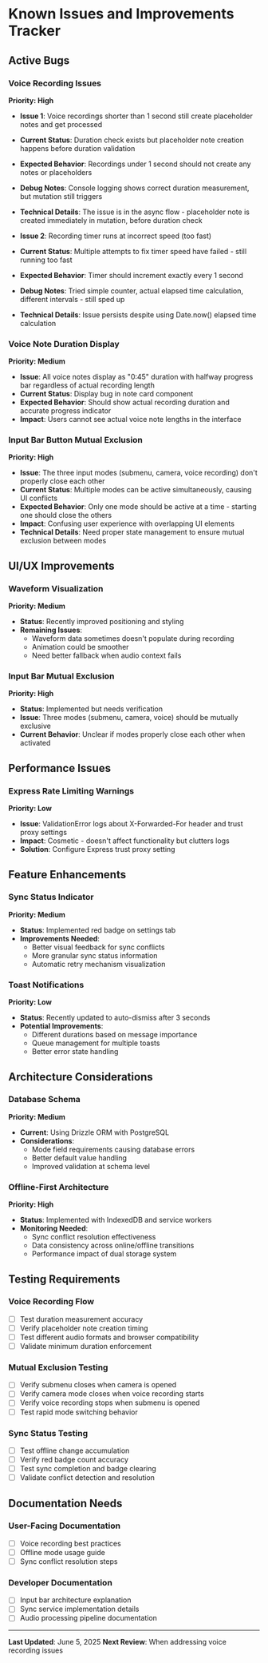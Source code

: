 # Known Issues and Improvements Tracker

## Active Bugs

### Voice Recording Issues
**Priority: High**
- **Issue 1**: Voice recordings shorter than 1 second still create placeholder notes and get processed
- **Current Status**: Duration check exists but placeholder note creation happens before duration validation
- **Expected Behavior**: Recordings under 1 second should not create any notes or placeholders
- **Debug Notes**: Console logging shows correct duration measurement, but mutation still triggers
- **Technical Details**: The issue is in the async flow - placeholder note is created immediately in mutation, before duration check

- **Issue 2**: Recording timer runs at incorrect speed (too fast)
- **Current Status**: Multiple attempts to fix timer speed have failed - still running too fast
- **Expected Behavior**: Timer should increment exactly every 1 second
- **Debug Notes**: Tried simple counter, actual elapsed time calculation, different intervals - still sped up
- **Technical Details**: Issue persists despite using Date.now() elapsed time calculation

### Voice Note Duration Display
**Priority: Medium**
- **Issue**: All voice notes display as "0:45" duration with halfway progress bar regardless of actual recording length
- **Current Status**: Display bug in note card component
- **Expected Behavior**: Should show actual recording duration and accurate progress indicator
- **Impact**: Users cannot see actual voice note lengths in the interface

### Input Bar Button Mutual Exclusion
**Priority: High**
- **Issue**: The three input modes (submenu, camera, voice recording) don't properly close each other
- **Current Status**: Multiple modes can be active simultaneously, causing UI conflicts
- **Expected Behavior**: Only one mode should be active at a time - starting one should close the others
- **Impact**: Confusing user experience with overlapping UI elements
- **Technical Details**: Need proper state management to ensure mutual exclusion between modes

## UI/UX Improvements

### Waveform Visualization
**Priority: Medium**
- **Status**: Recently improved positioning and styling
- **Remaining Issues**: 
  - Waveform data sometimes doesn't populate during recording
  - Animation could be smoother
  - Need better fallback when audio context fails

### Input Bar Mutual Exclusion
**Priority: High**
- **Status**: Implemented but needs verification
- **Issue**: Three modes (submenu, camera, voice) should be mutually exclusive
- **Current Behavior**: Unclear if modes properly close each other when activated

## Performance Issues

### Express Rate Limiting Warnings
**Priority: Low**
- **Issue**: ValidationError logs about X-Forwarded-For header and trust proxy settings
- **Impact**: Cosmetic - doesn't affect functionality but clutters logs
- **Solution**: Configure Express trust proxy setting

## Feature Enhancements

### Sync Status Indicator
**Priority: Medium**
- **Status**: Implemented red badge on settings tab
- **Improvements Needed**:
  - Better visual feedback for sync conflicts
  - More granular sync status information
  - Automatic retry mechanism visualization

### Toast Notifications
**Priority: Low**
- **Status**: Recently updated to auto-dismiss after 3 seconds
- **Potential Improvements**:
  - Different durations based on message importance
  - Queue management for multiple toasts
  - Better error state handling

## Architecture Considerations

### Database Schema
**Priority: Medium**
- **Current**: Using Drizzle ORM with PostgreSQL
- **Considerations**: 
  - Mode field requirements causing database errors
  - Better default value handling
  - Improved validation at schema level

### Offline-First Architecture
**Priority: High**
- **Status**: Implemented with IndexedDB and service workers
- **Monitoring Needed**:
  - Sync conflict resolution effectiveness
  - Data consistency across online/offline transitions
  - Performance impact of dual storage system

## Testing Requirements

### Voice Recording Flow
- [ ] Test duration measurement accuracy
- [ ] Verify placeholder note creation timing
- [ ] Test different audio formats and browser compatibility
- [ ] Validate minimum duration enforcement

### Mutual Exclusion Testing
- [ ] Verify submenu closes when camera is opened
- [ ] Verify camera mode closes when voice recording starts
- [ ] Verify voice recording stops when submenu is opened
- [ ] Test rapid mode switching behavior

### Sync Status Testing
- [ ] Test offline change accumulation
- [ ] Verify red badge count accuracy
- [ ] Test sync completion and badge clearing
- [ ] Validate conflict detection and resolution

## Documentation Needs

### User-Facing Documentation
- [ ] Voice recording best practices
- [ ] Offline mode usage guide
- [ ] Sync conflict resolution steps

### Developer Documentation
- [ ] Input bar architecture explanation
- [ ] Sync service implementation details
- [ ] Audio processing pipeline documentation

---

**Last Updated**: June 5, 2025
**Next Review**: When addressing voice recording issues